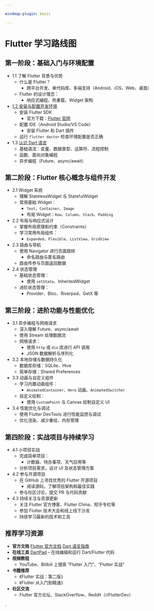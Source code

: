 ```yaml
---

mindmap-plugin: basic

---
```


# Flutter 学习路线图

## 第一阶段：基础入门与环境配置
- 1.1 了解 Flutter 背景与优势
	- 什么是 Flutter？
		- 跨平台开发、单代码库、多端支持（Android、iOS、Web、桌面）
	- Flutter 的设计理念：
		- 响应式编程、热重载、Widget 架构
- [1.2 安装与配置开发环境](./入门/环境搭建.md)
	- 安装 Flutter SDK
		- 官方下载：[Flutter 官网](https://flutter.dev)
	- 配置 IDE（Android Studio/VS Code）
		- 安装 Flutter 和 Dart 插件
	- 运行 `flutter doctor` 检查环境配置是否正确
- 1.3 [认识 Dart 语言](Dart语言/0.1-Dart.md)
	- 基础语法：变量、数据类型、运算符、流程控制
	- 函数、面向对象编程
	- 异步编程（Future、async/await）

## 第二阶段：Flutter 核心概念与组件开发
- 2.1 Widget 系统
	- 理解 StatelessWidget 与 StatefulWidget
	- 常用基础 Widget：
		- `Text`、`Container`、`Image`
		- 布局 Widget：`Row`、`Column`、`Stack`、`Padding`
- 2.2 布局与响应式设计
	- 掌握布局原理和约束（Constraints）
	- 学习常用布局组件：
		- `Expanded`、`Flexible`、`ListView`、`GridView`
- 2.3 路由与导航
	- 使用 Navigator 进行页面跳转
		- 命名路由与匿名路由
	- 路由传参与页面返回数据
- 2.4 状态管理
	- 基础状态管理：
		- 使用 `setState`、InheritedWidget
	- 进阶状态管理：
		- Provider、Bloc、Riverpod、GetX 等

## 第三阶段：进阶功能与性能优化
- 3.1 异步编程与网络请求
	- 深入理解 Future、async/await
	- 使用 Stream 处理数据流
	- 网络请求：
		- 使用 `http` 或 `dio` 库进行 API 调用
		- JSON 数据解析与序列化
- 3.2 本地存储与数据持久化
	- 数据库存储：SQLite、Hive
	- 简单存储：Shared Preferences
- 3.3 动画与自定义组件
	- 学习内置动画组件：
		- `AnimatedContainer`、`Hero` 动画、`AnimatedSwitcher`
	- 自定义绘制：
		- 使用 `CustomPaint` 与 Canvas 绘制自定义 UI
- 3.4 性能优化与调试
	- 使用 Flutter DevTools 进行性能监控与调试
	- 优化渲染、减少重绘、内存管理

## 第四阶段：实战项目与持续学习
- 4.1 小项目实战
	- 完成简单项目：
		- 计数器、待办事项、天气应用等
	- 分析项目需求，设计 UI 及状态管理方案
- 4.2 参与开源项目
	- 在 GitHub 上寻找优秀的 Flutter 开源项目
		- 阅读源码，了解项目架构和最佳实践
	- 参与社区讨论，提交 PR 与代码贡献
- 4.3 持续关注与资源更新
	- 关注 Flutter 官方博客、Flutter China、知乎专栏等
	- 参加 Flutter 技术大会和线上线下沙龙
	- 持续学习最新的技术和工具

## 推荐学习资源
- **官方文档**
[Flutter 官方文档](https://flutter.dev/docs)
[Dart 语言指南](https://dart.dev/guides)
- **在线工具**
[DartPad](https://dartpad.dev/) – 在线编辑和运行 Dart/Flutter 代码
- **视频教程**
	- YouTube、Bilibili 上搜索 “Flutter 入门”、“Flutter 实战”
- **书籍推荐**
	- 《Flutter 实战：第二版》
	- 《Flutter 从入门到精通》
- **社区交流**
	- Flutter 官方论坛、StackOverflow、Reddit（r/FlutterDev）



.
